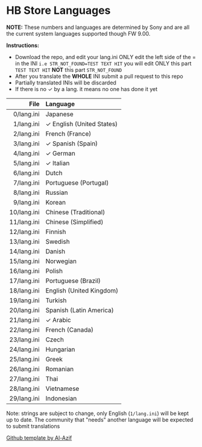 # HB Store Languages

**NOTE:** These numbers and languages are determined by Sony and are all the current system languages supported though FW 9.00.


**Instructions:** 
- Download the repo, and edit your lang.ini ONLY edit the left side of the = in the INI
`i.e STR_NOT_FOUND=TEST TEXT HIT` you will edit ONLY this part `TEST TEXT HIT` **NOT** this part `STR_NOT_FOUND`  
- After you translate the **WHOLE** INI submit a pull request to this repo
- Partially translated INIs will be discarded
- If there is no ✓ by a lang. it means no one has done it yet




|  File   |         Language         |
|--------:|:-------------------------|
| 0/lang.ini | Japanese                 |
| 1/lang.ini | ✓ English (United States)   |
| 2/lang.ini | French (France)          |
| 3/lang.ini | ✓ Spanish (Spain)          |
| 4/lang.ini | ✓ German                   |
| 5/lang.ini | ✓ Italian                  |
| 6/lang.ini | Dutch                    |
| 7/lang.ini | Portuguese (Portugal)    |
| 8/lang.ini | Russian                  |
| 9/lang.ini | Korean                   |
| 10/lang.ini | Chinese (Traditional)    |
| 11/lang.ini | Chinese (Simplified)     |
| 12/lang.ini | Finnish                  |
| 13/lang.ini | Swedish                  |
| 14/lang.ini | Danish                   |
| 15/lang.ini | Norwegian                |
| 16/lang.ini | Polish                   |
| 17/lang.ini | Portuguese (Brazil)      |
| 18/lang.ini | English (United Kingdom) |
| 19/lang.ini | Turkish                  |
| 20/lang.ini | Spanish (Latin America)  |
| 21/lang.ini | ✓ Arabic                   |
| 22/lang.ini | French (Canada)          |
| 23/lang.ini | Czech                    |
| 24/lang.ini | Hungarian                |
| 25/lang.ini | Greek                    |
| 26/lang.ini | Romanian                 |
| 27/lang.ini | Thai                     |
| 28/lang.ini | Vietnamese               |
| 29/lang.ini | Indonesian               |


Note: strings are subject to change, only English (`1/lang.ini`) will be kept up to date. The community that "needs" another language will be expected to submit translations

[Github template by Al-Azif](https://github.com/Al-Azif/ps4-payload-guest-languages)
